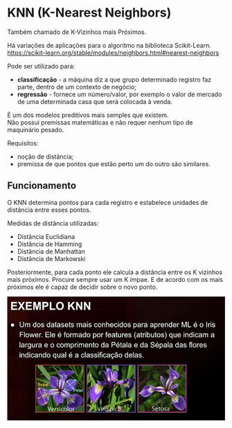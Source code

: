 # **KNN (K-Nearest Neighbors)**

Também chamado de K-Vizinhos mais Próximos. <br>

Há variações de aplicações para o algoritmo na biblioteca Scikit-Learn. <br>
https://scikit-learn.org/stable/modules/neighbors.html#nearest-neighbors <br>

Pode ser utilizado para:
* **classificação** - a máquina diz a que grupo determinado registro faz parte, dentro de um contexto de negócio;
* **regressão** - fornece um número/valor, por exemplo o valor de mercado de uma determinada casa que será colocada à venda.

É um dos modelos preditivos mais semples que existem. <br>
Não possui premissas matemáticas e não requer nenhum tipo de maquinário pesado.

Requisitos:
* noção de distância;
* premissa de que pontos que estão perto um do outro são similares.

## **Funcionamento**

O KNN determina pontos para cada registro e estabelece unidades de distância entre esses pontos.

Medidas de distância utilizadas:
* Distância Euclidiana
* Distância de Hamming
* Distância de Manhattan
* Distância de Markowski

Posteriormente, para cada ponto ele calcula a distância entre os K vizinhos mais próximos. Procure sempre usar um K ímpae. E de acordo com os mais próximos ele é capaz de decidir sobre o novo ponto. <br>

![exemplo KNN](../Arquivos/img/exemploKNN.png)

